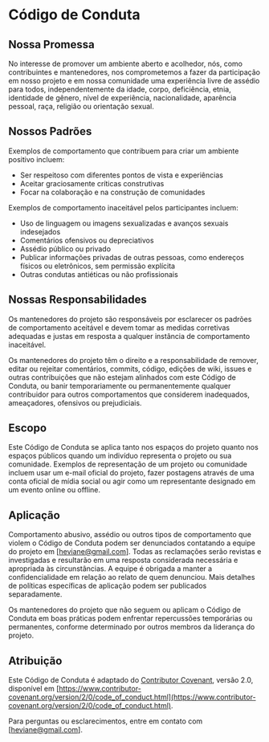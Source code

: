 # Código de Conduta

## Nossa Promessa

No interesse de promover um ambiente aberto e acolhedor, nós, como contribuintes e mantenedores, nos comprometemos a fazer da participação em nosso projeto e em nossa comunidade uma experiência livre de assédio para todos, independentemente da idade, corpo, deficiência, etnia, identidade de gênero, nível de experiência, nacionalidade, aparência pessoal, raça, religião ou orientação sexual.

## Nossos Padrões

Exemplos de comportamento que contribuem para criar um ambiente positivo incluem:

* Ser respeitoso com diferentes pontos de vista e experiências
* Aceitar graciosamente críticas construtivas
* Focar na colaboração e na construção de comunidades

Exemplos de comportamento inaceitável pelos participantes incluem:

* Uso de linguagem ou imagens sexualizadas e avanços sexuais indesejados
* Comentários ofensivos ou depreciativos
* Assédio público ou privado
* Publicar informações privadas de outras pessoas, como endereços físicos ou eletrônicos, sem permissão explícita
* Outras condutas antiéticas ou não profissionais

## Nossas Responsabilidades

Os mantenedores do projeto são responsáveis por esclarecer os padrões de comportamento aceitável e devem tomar as medidas corretivas adequadas e justas em resposta a qualquer instância de comportamento inaceitável.

Os mantenedores do projeto têm o direito e a responsabilidade de remover, editar ou rejeitar comentários, commits, código, edições de wiki, issues e outras contribuições que não estejam alinhados com este Código de Conduta, ou banir temporariamente ou permanentemente qualquer contribuidor para outros comportamentos que considerem inadequados, ameaçadores, ofensivos ou prejudiciais.

## Escopo

Este Código de Conduta se aplica tanto nos espaços do projeto quanto nos espaços públicos quando um indivíduo representa o projeto ou sua comunidade. Exemplos de representação de um projeto ou comunidade incluem usar um e-mail oficial do projeto, fazer postagens através de uma conta oficial de mídia social ou agir como um representante designado em um evento online ou offline.

## Aplicação

Comportamento abusivo, assédio ou outros tipos de comportamento que violem o Código de Conduta podem ser denunciados contatando a equipe do projeto em [heviane@gmail.com]. Todas as reclamações serão revistas e investigadas e resultarão em uma resposta considerada necessária e apropriada às circunstâncias.
A equipe é obrigada a manter a confidencialidade em relação ao relato de quem denunciou. Mais detalhes de políticas específicas de aplicação podem ser publicados separadamente.

Os mantenedores do projeto que não seguem ou aplicam o Código de Conduta em boas práticas podem enfrentar repercussões temporárias ou permanentes, conforme determinado por outros membros da liderança do projeto.

## Atribuição

Este Código de Conduta é adaptado do [Contributor Covenant](https://www.contributor-covenant.org),
versão 2.0, disponível em [https://www.contributor-covenant.org/version/2/0/code_of_conduct.html](https://www.contributor-covenant.org/version/2/0/code_of_conduct.html).

Para perguntas ou esclarecimentos, entre em contato com [heviane@gmail.com].
